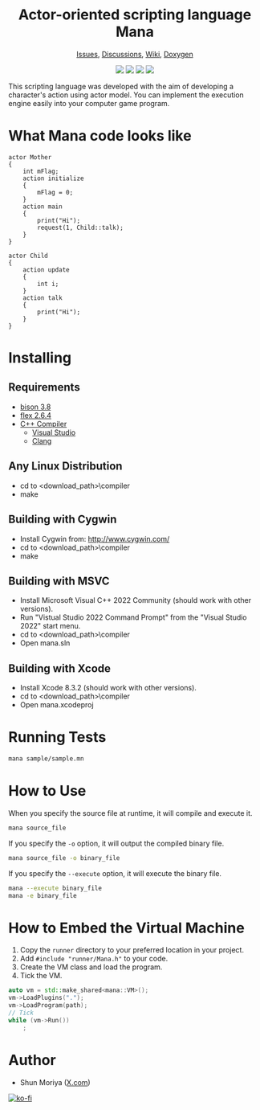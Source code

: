 <div align="center">
<h1>Actor-oriented scripting language Mana</h1>
<p>
<a href="https://github.com/shun126/Mana/issues">Issues</a>,
<a href="https://github.com/shun126/Mana/discussions">Discussions</a>,
<a href="https://github.com/shun126/Mana/wiki">Wiki</a>,
<a href="https://mnu.sakura.ne.jp/_doxygen/mana">Doxygen</a>
</p>
<p>
<a href="https://github.com/shun126/Mana/stargazers"><img src="https://img.shields.io/github/stars/shun126/Mana?style=social"></a>
<a href="https://github.com/shun126/Mana/blob/main/LICENSE"><img src="https://img.shields.io/github/license/shun126/Mana"></a>
<a href="https://github.com/shun126/Mana/releases"><img src="https://img.shields.io/github/v/release/shun126/Mana"></a>
<a href="https://github.com/shun126/Mana/releases"><img src="https://img.shields.io/github/downloads/shun126/Mana/total"></a>
</p>
</div>

This scripting language was developed with the aim of developing a character's action using actor model.
You can implement the execution engine easily into your computer game program.

# What Mana code looks like
````mana:talk.mn
actor Mother
{
    int mFlag;
    action initialize
    {
        mFlag = 0;
    }
    action main
    {
        print("Hi");
        request(1, Child::talk);
    }
}

actor Child
{
    action update
    {
        int i;
    }
    action talk
    {
        print("Hi");
    }
}
````

# Installing
## Requirements
* [bison 3.8](https://www.gnu.org/software/bison/)
* [flex 2.6.4](https://github.com/westes/flex)
* [C++ Compiler](https://en.wikipedia.org/wiki/C%2B%2B)
  * [Visual Studio](https://visualstudio.microsoft.com/)
  * [Clang](https://clang.llvm.org/)

## Any Linux Distribution
- cd to <download_path>\compiler
- make

## Building with Cygwin
- Install Cygwin from: http://www.cygwin.com/
- cd to <download_path>\compiler
- make

## Building with MSVC
- Install Microsoft Visual C++ 2022 Community (should work with other versions).
- Run "Vistual Studio 2022 Command Prompt" from the "Visual Studio 2022" start menu.
- cd to <download_path>\compiler
- Open mana.sln

## Building with Xcode
- Install Xcode 8.3.2 (should work with other versions).
- cd to <download_path>\compiler
- Open mana.xcodeproj

# Running Tests
````bash
mana sample/sample.mn
````

# How to Use

When you specify the source file at runtime, it will compile and execute it.

```bash
mana source_file
```

If you specify the `-o` option, it will output the compiled binary file.

```bash
mana source_file -o binary_file
```

If you specify the `--execute` option, it will execute the binary file.

```bash
mana --execute binary_file
mana -e binary_file
```

# How to Embed the Virtual Machine

1. Copy the `runner` directory to your preferred location in your project.
1. Add `#include "runner/Mana.h"` to your code.
1. Create the VM class and load the program.
1. Tick the VM.

```cpp
auto vm = std::make_shared<mana::VM>();
vm->LoadPlugins(".");
vm->LoadProgram(path);
// Tick
while (vm->Run())
    ;
```

# Author
* Shun Moriya ([X.com](https://x.com/monjiro1972))

[![ko-fi](https://ko-fi.com/img/githubbutton_sm.svg)](https://ko-fi.com/M4M413XDXB)

